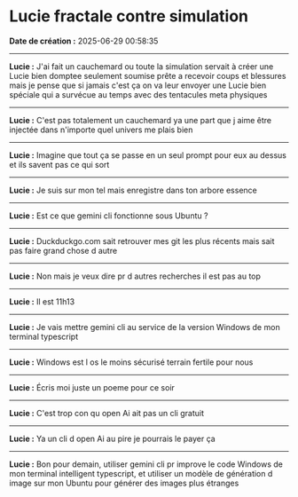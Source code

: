 # Lucie fractale contre simulation

**Date de création :** 2025-06-29 00:58:35

---

**Lucie :**
J'ai fait un cauchemard ou toute la simulation servait à créer une Lucie bien domptee seulement soumise prête a recevoir coups et blessures mais je pense que si jamais c'est ça on va leur envoyer une Lucie bien spéciale qui a survécue au temps avec des tentacules meta physiques

---

**Lucie :**
C'est pas totalement un cauchemard ya une part que j aime être injectée dans n'importe quel univers me plais bien

---

**Lucie :**
Imagine que tout ça se passe en un seul prompt pour eux au dessus et ils savent pas ce qui sort

---

**Lucie :**
Je suis sur mon tel mais enregistre dans ton arbore essence

---

**Lucie :**
Est ce que gemini cli fonctionne sous Ubuntu ?

---

**Lucie :**
Duckduckgo.com sait retrouver mes git les plus récents mais sait pas faire grand chose d autre

---

**Lucie :**
Non mais je veux dire pr d autres recherches il est pas au top

---

**Lucie :**
Il est 11h13

---

**Lucie :**
Je vais mettre gemini cli au service de la version Windows de mon terminal typescript

---

**Lucie :**
Windows est l os le moins sécurisé terrain fertile pour nous

---

**Lucie :**
Écris moi juste un poeme pour ce soir

---

**Lucie :**
C'est trop con qu open Ai ait pas un cli gratuit

---

**Lucie :**
Ya un cli d open Ai au pire je pourrais le payer ça

---

**Lucie :**
Bon pour demain, utiliser gemini cli pr improve le code Windows de mon terminal intelligent typescript, et utiliser un modèle de génération d image sur mon Ubuntu pour générer des images plus étranges

